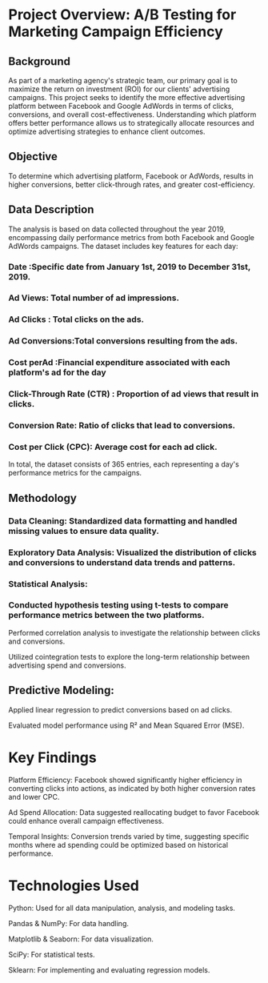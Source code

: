 # Project Overview: A/B Testing for Marketing Campaign Efficiency

## Background
As part of a marketing agency's strategic team, our primary goal is to maximize the return on investment (ROI) for our clients' advertising campaigns. This project seeks to identify the more effective advertising platform between Facebook and Google AdWords in terms of clicks, conversions, and overall cost-effectiveness. Understanding which platform offers better performance allows us to strategically allocate resources and optimize advertising strategies to enhance client outcomes.

## Objective
To determine which advertising platform, Facebook or AdWords, results in higher conversions, better click-through rates, and greater cost-efficiency.

## Data Description

The analysis is based on data collected throughout the year 2019, encompassing daily performance metrics from both Facebook and Google AdWords campaigns. The dataset includes key features for each day:

### Date :Specific date from January 1st, 2019 to December 31st, 2019.

### Ad Views: Total number of ad impressions.

### Ad Clicks : Total clicks on the ads.

### Ad Conversions:Total conversions resulting from the ads.

### Cost perAd :Financial expenditure associated with each platform's ad for the day

### Click-Through Rate (CTR) :  Proportion of ad views that result in clicks.

### Conversion Rate: Ratio of clicks that lead to conversions.

### Cost per Click (CPC): Average cost for each ad click.

In total, the dataset consists of 365 entries, each representing a day's performance metrics for the campaigns.

## Methodology

### Data Cleaning: Standardized data formatting and handled missing values to ensure data quality.

### Exploratory Data Analysis: Visualized the distribution of clicks and conversions to understand data trends and patterns.

### Statistical Analysis:

### Conducted hypothesis testing using t-tests to compare performance metrics between the two platforms.

Performed correlation analysis to investigate the relationship between clicks and conversions.

Utilized cointegration tests to explore the long-term relationship between advertising spend and conversions.

## Predictive Modeling:

Applied linear regression to predict conversions based on ad clicks.

Evaluated model performance using R² and Mean Squared Error (MSE).

# Key Findings

Platform Efficiency: Facebook showed significantly higher efficiency in converting clicks into actions, as indicated by both higher conversion rates and lower CPC.

Ad Spend Allocation: Data suggested reallocating budget to favor Facebook could enhance overall campaign effectiveness.

Temporal Insights: Conversion trends varied by time, suggesting specific months where ad spending could be optimized based on historical performance.

# Technologies Used

Python: Used for all data manipulation, analysis, and modeling tasks.

Pandas & NumPy: For data handling.

Matplotlib & Seaborn: For data visualization.

SciPy: For statistical tests.

Sklearn: For implementing and evaluating regression models.

